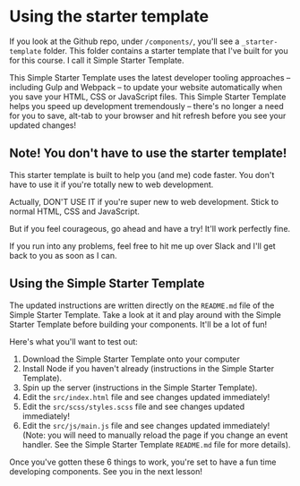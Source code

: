 # Using the starter template

If you look at the Github repo, under `/components/`, you'll see a `_starter-template` folder. This folder contains a starter template that I've built for you for this course. I call it Simple Starter Template.

This Simple Starter Template uses the latest developer tooling approaches – including Gulp and Webpack – to update your website automatically when you save your HTML, CSS or JavaScript files. This Simple Starter Template helps you speed up development tremendously – there's no longer a need for you to save, alt-tab to your browser and hit refresh before you see your updated changes!

## Note! You don't have to use the starter template!

This starter template is built to help you (and me) code faster. You don't have to use it if you're totally new to web development.

Actually, DON'T USE IT if you're super new to web development. Stick to normal HTML, CSS and JavaScript.

But if you feel courageous, go ahead and have a try! It'll work perfectly fine.

If you run into any problems, feel free to hit me up over Slack and I'll get back to you as soon as I can.

## Using the Simple Starter Template

The updated instructions are written directly on the `README.md` file of the Simple Starter Template. Take a look at it and play around with the Simple Starter Template before building your components. It'll be a lot of fun!

Here's what you'll want to test out:

1. Download the Simple Starter Template onto your computer
2. Install Node if you haven't already (instructions in the Simple Starter Template).
3. Spin up the server (instructions in the Simple Starter Template).
4. Edit the `src/index.html` file and see changes updated immediately!
5. Edit the `src/scss/styles.scss` file and see changes updated immediately!
6. Edit the `src/js/main.js` file and see changes updated immediately! (Note: you will need to manually reload the page if you change an event handler. See the Simple Starter Template `README.md` file for more details).

Once you've gotten these 6 things to work, you're set to have a fun time developing components. See you in the next lesson!
